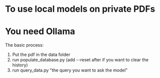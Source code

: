 # To use local models on private PDFs
# You need Ollama 

The basic process:
1. Put the pdf in the data folder
2. run populate_database.py (add --reset after if you want to clear the history)
3. run query_data.py "the query you want to ask the model"

